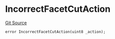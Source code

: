 # IncorrectFacetCutAction
[Git Source](https://github.com/thrackle-io/tron/blob/35220e3468902ae927d760ed6963ae4507446c20/src/protocol/economic/ruleProcessor/RuleProcessorDiamondLib.sol)


```solidity
error IncorrectFacetCutAction(uint8 _action);
```

